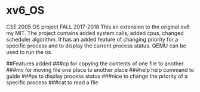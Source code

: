 # xv6_OS
CSE 2005 OS project FALL 2017-2018
This an extension to the original xv6 my MIT.
The project contains added system calls, added cpus, changed scheduler algorithm. It has an added feature of changing priority for a specific process and to display the current process status. QEMU can be used to run the os.

##Features added
###cp
for copying the contents of one file to another
###mv
for moving file one place to another place
###help
help command to guide
###ps
to display process status
###nice
to change the priority of a specific process
###cat
to read a file
